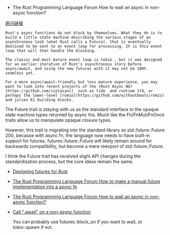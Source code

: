 - The Rust Programming Language Forum
How to wait an async in non-async function?

[原问链接](https://users.rust-lang.org/t/how-to-wait-an-async-in-non-async-function/28388)

>>> 
    Rust's async functions do not block by themselves. What they do is to build a little state machine describing the various stages of an asynchronous task (what Rust calls a Future), that is eventually destined to be sent to an event loop for processing. It is this event loop that will then handle the blocking.

    The classic and most mature event loop is tokio , but it was designed for an earlier iteration of Rust's asynchronous story before async/await, and using the new futures with it may not be 100% seamless yet.

    For a more async/await-friendly but less mature experience, you may want to look into recent projects of the (Rust Async WG)[https://github.com/rustasync]  such as tide  and runtime 174, or perhaps the lower-level [romio](https://github.com/withoutboats/romio) and juliex 61 building blocks.

The Future trait is staying with us as the standard interface to the opaque state machine types returned by async fns. Much like the Fn/FnMut/FnOnce traits allow us to manipulate opaque closure types.

However, this trait is migrating into the standard library as std::future::Future 200, because with async fn, the language now needs to have built-in support for futures. futures::future::Future will likely remain around for backwards compatibility, but become a mere reexport of std::future::Future.

I think the Future trait has received slight API changes during the standardization process, but the core ideas remain the same.

- [Designing futures for Rust](https://aturon.github.io/blog/2016/09/07/futures-design/)


- [The Rust Programming Language Forum
How to make a manual future implementation into a async fn
](https://users.rust-lang.org/t/how-to-make-a-manual-future-implementation-into-a-async-fn/36042)


- [The Rust Programming Language Forum
How to wait an async in non-async function?](https://users.rust-lang.org/t/how-to-wait-an-async-in-non-async-function/28388/9)

- [Call ".await" on a non-async function](https://www.reddit.com/r/rust/comments/g48gy2/call_await_on_a_nonasync_function/)

    You can probably use futures::block_on if you want to wait, or tokio::spawn if not.